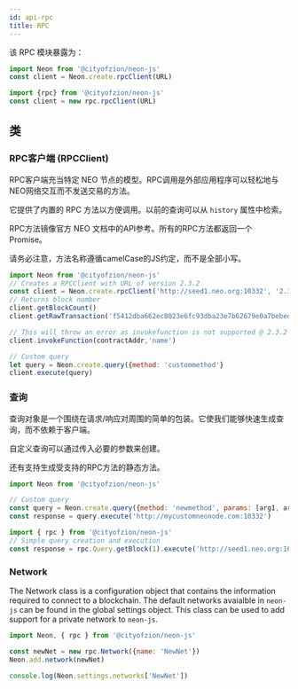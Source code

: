 ```yaml
---
id: api-rpc
title: RPC
---
```


该 RPC 模块暴露为：

```js
import Neon from '@cityofzion/neon-js'
const client = Neon.create.rpcClient(URL)

import {rpc} from '@cityofzion/neon-js'
const client = new rpc.rpcClient(URL)
```

## 类

### RPC客户端 (RPCClient)

RPC客户端充当特定 NEO 节点的模型。RPC调用是外部应用程序可以轻松地与NEO网络交互而不发送交易的方法。

它提供了内置的 RPC 方法以方便调用。以前的查询可以从 `history` 属性中检索。

RPC方法镜像官方 NEO 文档中的API参考。所有的RPC方法都返回一个 Promise。

请务必注意，方法名称遵循camelCase的JS约定，而不是全部小写。

```js
import Neon from '@cityofzion/neon-js'
// Creates a RPCClient with URL of version 2.3.2
const client = Neon.create.rpcClient('http://seed1.neo.org:10332', '2.3.2')
// Returns block number
client.getBlockCount()
client.getRawTransaction('f5412dba662ec8023e6fc93dba23e7b62679e0a7bebed52a0c3f70795cbb51d2', 1)

// This will throw an error as invokefunction is not supported @ 2.3.2
client.invokeFunction(contractAddr,'name')

// Custom query
let query = Neon.create.query({method: 'custommethod'}
client.execute(query)
```

### 查询

查询对象是一个围绕在请求/响应对周围的简单的包装。它使我们能够快速生成查询，而不依赖于客户端。

自定义查询可以通过传入必要的参数来创建。

还有支持生成受支持的RPC方法的静态方法。

```js
import Neon from '@cityofzion/neon-js'

// Custom query
const query = Neon.create.query({method: 'newmethod', params: [arg1, arg2]})
const response = query.execute('http://mycustomneonode.com:10332')

import { rpc } from '@cityofzion/neon-js'
// Simple query creation and execution
const response = rpc.Query.getBlock(1).execute('http://seed1.neo.org:10332')
```

### Network

The Network class is a configuration object that contains the information required to connect to a blockchain. The default networks avaialble in `neon-js` can be found in the global settings object. This class can be used to add support for a private network to `neon-js`.

```js
import Neon, { rpc } from '@cityofzion/neon-js'

const newNet = new rpc.Network({name: 'NewNet'})
Neon.add.network(newNet)

console.log(Neon.settings.networks['NewNet'])
```

